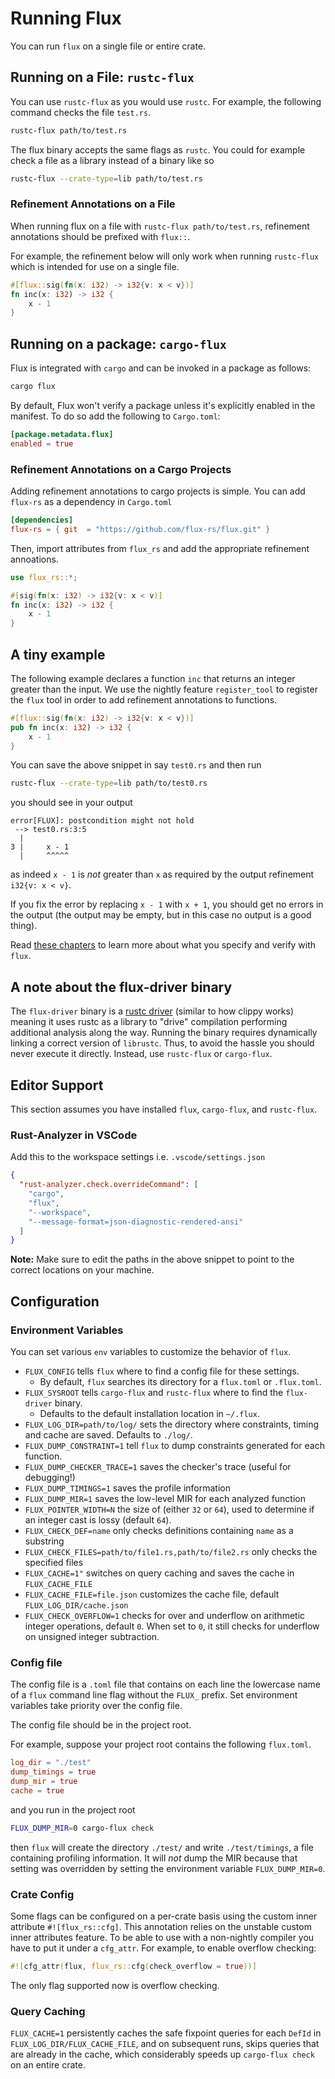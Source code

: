 # Running Flux

You can run `flux` on a single file or entire crate.

## Running on a File: `rustc-flux`

You can use `rustc-flux` as you would use `rustc`.
For example, the following command checks the file `test.rs`.

```bash
rustc-flux path/to/test.rs
```

The flux binary accepts the same flags as `rustc`.
You could for example check a file as a library instead of a binary like so

```bash
rustc-flux --crate-type=lib path/to/test.rs
```

### Refinement Annotations on a File

When running flux on a file with `rustc-flux path/to/test.rs`, refinement annotations should be prefixed with `flux::`.

For example, the refinement below will only work when running `rustc-flux` which is intended for use on a single file.

```rust
#[flux::sig(fn(x: i32) -> i32{v: x < v})]
fn inc(x: i32) -> i32 {
    x - 1
}
```

## Running on a package: `cargo-flux`

Flux is integrated with `cargo` and can be invoked in a package as follows:

```bash
cargo flux
```

By default, Flux won't verify a package unless it's explicitly enabled in the manifest.
To do so add the following to `Cargo.toml`:

```toml
[package.metadata.flux]
enabled = true
```

### Refinement Annotations on a Cargo Projects

Adding refinement annotations to cargo projects is simple. You can add `flux-rs` as a dependency in `Cargo.toml`

```toml
[dependencies]
flux-rs = { git  = "https://github.com/flux-rs/flux.git" }
```

Then, import attributes from `flux_rs` and add the appropriate refinement annoations.

```rust
use flux_rs::*;

#[sig(fn(x: i32) -> i32{v: x < v)]
fn inc(x: i32) -> i32 {
    x - 1
}
```

## A tiny example

The following example declares a function `inc`
that returns an integer greater than the input.
We use the nightly feature `register_tool`
to register the `flux` tool in order to
add refinement annotations to functions.

```rust
#[flux::sig(fn(x: i32) -> i32{v: x < v})]
pub fn inc(x: i32) -> i32 {
    x - 1
}
```

You can save the above snippet in say `test0.rs` and then run

```bash
rustc-flux --crate-type=lib path/to/test0.rs
```

you should see in your output

```text
error[FLUX]: postcondition might not hold
 --> test0.rs:3:5
  |
3 |     x - 1
  |     ^^^^^
```

as indeed `x - 1` is _not_ greater than `x` as required by the output refinement `i32{v: x < v}`.

If you fix the error by replacing `x - 1` with `x + 1`, you should get no errors
in the output (the output may be empty, but in this case no output is a good
thing).

Read [these chapters](SUMMARY.md#learn) to learn more about what you specify and verify with `flux`.

## A note about the flux-driver binary

The `flux-driver` binary is a [rustc
driver](https://rustc-dev-guide.rust-lang.org/rustc-driver.html?highlight=driver#the-rustc-driver-and-interface)
(similar to how clippy works) meaning it uses rustc as a library to "drive"
compilation performing additional analysis along the way. Running the binary
requires dynamically linking a correct version of `librustc`. Thus, to avoid the
hassle you should never execute it directly.  Instead, use `rustc-flux` or `cargo-flux`.

## Editor Support

This section assumes you have installed `flux`, `cargo-flux`, and `rustc-flux`.

### Rust-Analyzer in VSCode

Add this to the workspace settings i.e. `.vscode/settings.json`

```json
{
  "rust-analyzer.check.overrideCommand": [
    "cargo",
    "flux",
    "--workspace",
    "--message-format=json-diagnostic-rendered-ansi"
  ]
}
```

**Note:** Make sure to edit the paths in the above snippet to point to the correct locations on your machine.

## Configuration

### Environment Variables

You can set various `env` variables to customize the behavior of `flux`.

* `FLUX_CONFIG` tells `flux` where to find a config file for these settings.
  * By default, `flux` searches its directory for a `flux.toml` or `.flux.toml`.
* `FLUX_SYSROOT` tells `cargo-flux` and `rustc-flux` where to find the `flux-driver` binary.
  * Defaults to the default installation location in `~/.flux`.
* `FLUX_LOG_DIR=path/to/log/` sets the directory where constraints, timing and cache are saved. Defaults to `./log/`.
* `FLUX_DUMP_CONSTRAINT=1` tell `flux` to dump constraints generated for each function.
* `FLUX_DUMP_CHECKER_TRACE=1` saves the checker's trace (useful for debugging!)
* `FLUX_DUMP_TIMINGS=1` saves the profile information
* `FLUX_DUMP_MIR=1` saves the low-level MIR for each analyzed function
* `FLUX_POINTER_WIDTH=N` the size of (either `32` or `64`), used to determine if an integer cast is lossy (default `64`).
* `FLUX_CHECK_DEF=name` only checks definitions containing `name` as a substring
* `FLUX_CHECK_FILES=path/to/file1.rs,path/to/file2.rs` only checks the specified files
* `FLUX_CACHE=1"` switches on query caching and saves the cache in `FLUX_CACHE_FILE`
* `FLUX_CACHE_FILE=file.json` customizes the cache file, default `FLUX_LOG_DIR/cache.json`
* `FLUX_CHECK_OVERFLOW=1` checks for over and underflow on arithmetic integer
  operations, default `0`. When set to `0`, it still checks for underflow on
  unsigned integer subtraction.

### Config file

The config file is a `.toml` file that contains on each line the lowercase name
of a `flux` command line flag without the `FLUX_` prefix. Set environment
variables take priority over the config file.

The config file should be in the project root.

For example, suppose your project root contains the following `flux.toml`.

```toml
log_dir = "./test"
dump_timings = true
dump_mir = true
cache = true
```

and you run in the project root

```bash
FLUX_DUMP_MIR=0 cargo-flux check
```

then `flux` will create the directory `./test/` and write `./test/timings`, a file
containing profiling information. It will _not_ dump the MIR because that setting
was overridden by setting the environment variable `FLUX_DUMP_MIR=0`.

### Crate Config

Some flags can be configured on a per-crate basis using the custom inner attribute `#![flux_rs::cfg]`.
This annotation relies on the unstable custom inner attributes feature. To be able to use with a
non-nightly compiler you have to put it under a `cfg_attr`.
For example, to enable overflow checking:

```rust
#![cfg_attr(flux, flux_rs::cfg(check_overflow = true))]
```

The only flag supported now is overflow checking.

### Query Caching

`FLUX_CACHE=1` persistently caches the safe fixpoint queries for each `DefId` in
`FLUX_LOG_DIR/FLUX_CACHE_FILE`, and on subsequent runs, skips queries that are
already in the cache, which considerably speeds up `cargo-flux check` on an
entire crate.
